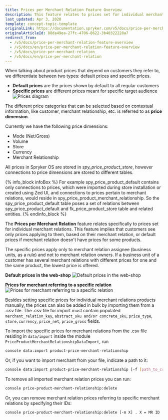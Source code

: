 ```yaml
---
title: Prices per Merchant Relation Feature Overview
description: This feature relates to prices set for individual merchant relations. Customers see only prices applying to them, based on their merchant relation.
last_updated: Apr 3, 2020
template: concept-topic-template
originalLink: https://documentation.spryker.com/v5/docs/price-per-merchant-relation-feature-overview
originalArticleId: 88da49ea-27fc-4706-8622-3b40322228a7
redirect_from:
  - /v5/docs/price-per-merchant-relation-feature-overview
  - /v5/docs/en/price-per-merchant-relation-feature-overview
  - /v5/docs/price-per-merchant-relation
  - /v5/docs/en/price-per-merchant-relation
---
```


When talking about product prices that depend on customers they refer to, we differentiate between two types: default prices and specific prices.

- **Default prices** are the prices shown by default to all regular customers
- **Specific prices** are different prices meant for specific target audience
![Prices diagram](https://spryker.s3.eu-central-1.amazonaws.com/docs/Features/Price/Prices+per+Merchant+Relations/Prices+per+Merchant+Relation+Feature+Overview/prices_diagram.png) 

The different price categories that can be selected based on contextual information, like customer, merchant relationship, etc. is referred to as **price dimension**.

Currently we have the following price dimensions:

- Mode (Net/Gross)
- Volume
- Store
- Currency
- Merchant Relationship

All prices in Spryker OS are stored in *spy_price_product_store*, however connections to price dimensions are stored to different tables.

{% info_block infoBox %}
For example spy_price_product_default contains only connections to prices, which were imported during store installation or created using Zed UI, and connections to prices pertain to merchant relations, would reside in spy_price_product_merchant_relationship. So the spy_price_product_default table poses a set of relations between spy_price_product_default and fk_price_product_store table and related entities.
{% endinfo_block %}

The **Prices per Merchant Relation** feature relates specifically to prices set for individual merchant relations. This feature implies that customers see only prices applying to them, based on their merchant relation, or default prices if merchant relation doesn't have prices for some products.

The specific prices apply only to merchant relation assignee (business units, as a rule) and not to merchant relation owners. If a business unit of a customer has several merchant relations with different prices for one and the same product, the lowest price is offered.


**Default prices in the web-shop**
![Default prices in the web-shop](https://spryker.s3.eu-central-1.amazonaws.com/docs/Features/Price/Prices+per+Merchant+Relations/Prices+per+Merchant+Relation+Feature+Overview/default_prices.png) 

**Prices for merchant referring to a specific relation**
![Prices for merchant referring to a specific relation](https://spryker.s3.eu-central-1.amazonaws.com/docs/Features/Price/Prices+per+Merchant+Relations/Prices+per+Merchant+Relation+Feature+Overview/merchant_prices.png) 

Besides setting specific prices for individual merchant relations products manually, the prices can also be added in bulk by importing them from a .csv file. The .csv file for import must contain populated `merchant_relation_key`, `abstract_sku and/or concrete_sku`, `price_type`, `store,currency`, `price_net`, `price_gross` fields.

To import the specific prices for merchant relations from the .csv file residing in `data/import` inside the module `PriceProductMerchantRelationshipDataImport`, run



```bash
console data:import product-price-merchant-relationship
```
Or, if you want to import merchant from your file, indicate a path to it:

```bash
console data:import product-price-merchant-relationship [-f [path_to_csv_file]
```


To remove all imported merchant relation prices you can run:

```bash
console price-product-merchant-relationship:delete
```
Or, you can remove merchant relation prices referring to specific merchant relations by specifying their IDs:

```bash
console price-product-merchant-relationship:delete [-m X] . X = MR ID
```
<!-- Last review date: Feb 8, 2019*  by Stanislav Matveev, Anastasija Datsun -->

